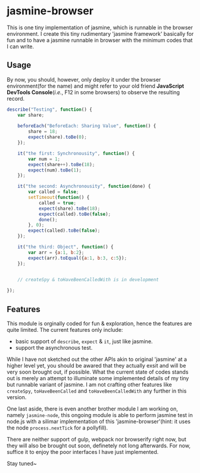 # jasmine-browser

This is one tiny implementation of jasmine, which is runnable in the browser environment. I create this tiny rudimentary 'jasmine framework' basically for fun and to have a jasmine runnable in browser with the minimum codes that I can write.


## Usage
By now, you should, however, only deploy it under the browser environment(for the name) and might refer to your old friend **JavaScript DevTools Console**(*i.e.*, F12 in some browsers) to observe the resulting record.


```js
describe("Testing", function() {
	var share;
	
	beforeEach("BeforeEach: Sharing Value", function() {
		share = 18;
		expect(share).toBe(0);
	});

	it("the first: Synchronousity", function() {
		var num = 1;
		expect(share++).toBe(18);
		expect(num).toBe(1);
	});

	it("the second: Asynchronousity", function(done) {
		var called = false;
		setTimeout(function() {
			called = true;
			expect(share).toBe(18);
			expect(called).toBe(false);
			done();
		}, 0);
		expect(called).toBe(false);
	});

	it("the third: Object", function() {
		var arr = {a:1, b:2};
		expect(arr).toEqual({a:1, b:3, c:5});
	});
	

	// createSpy & toHaveBeenCalledWith is in development

});
```


## Features
This module is orginally coded for fun & exploration, hence the features are quite limited. The current features only include: 

- basic support of `describe`, `expect` & `it`, just like jasmine. 
- support the asynchronous test.


While I have not sketched out the other APIs akin to original 'jasmine' at a higher level yet, you should be awared that they actually exsit and will be very soon brought out, if possible. What the current state of codes stands out is merely an attempt to illuminate some implemented details of my tiny but runnable variant of jasmine. I am not crafting other features like `createSpy`, `toHaveBeenCalled` and `toHaveBeenCalledWith` any further in this version. 

One last aside, there is even another brother module I am working on, namely `jasmine-node`, this ongoing module is able to perform jasmine test in node.js with a silimar implementation of this 'jasmine-browser'(hint: it uses the node `process.nextTick` for a pollyfill). 

There are neither support of gulp, webpack nor browserify right now, but they will also be brought out soon, definetely not long afterwards. For now, suffice it to enjoy the poor interfaces I have just implemented. 

Stay tuned~


